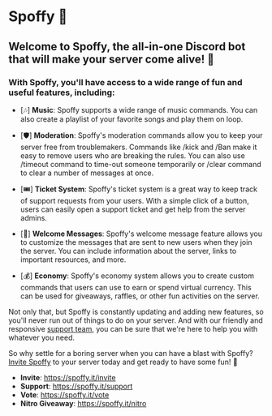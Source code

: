 # Spoffy :rocket: 

## Welcome to Spoffy, the all-in-one Discord bot that will make your server come alive! 🎉

### With Spoffy, you'll have access to a wide range of fun and useful features, including:

- [🎶] **Music**: Spoffy supports a wide range of music commands. You can also create a playlist of your favorite songs and play them on loop.

- [🛡️] **Moderation**: Spoffy's moderation commands allow you to keep your server free from troublemakers. Commands like /kick and /Ban make it easy to remove users who are breaking the rules. You can also use /timeout command to time-out someone temporarily or /clear command to clear a number of messages at once.

- [🎟️] **Ticket System**: Spoffy's ticket system is a great way to keep track of support requests from your users. With a simple click of a button, users can easily open a support ticket and get help from the server admins.

- [🙋‍] **Welcome Messages**: Spoffy's welcome message feature allows you to customize the messages that are sent to new users when they join the server. You can include information about the server, links to important resources, and more.

- [💰] **Economy**: Spoffy's economy system allows you to create custom commands that users can use to earn or spend virtual currency. This can be used for giveaways, raffles, or other fun activities on the server.

Not only that, but Spoffy is constantly updating and adding new features, so you'll never run out of things to do on your server. And with our friendly and responsive [support team](https://spoffy.it/support), you can be sure that we're here to help you with whatever you need.

So why settle for a boring server when you can have a blast with Spoffy? [Invite Spoffy](https://spoffy.it/invite) to your server today and get ready to have some fun! 🤩

- **Invite**: ‌https://spoffy.it/invite
- **Support**: ‌https://spoffy.it/support
- **Vote**: ‌https://spoffy.it/vote
- **Nitro Giveaway**: https://spoffy.it/nitro

